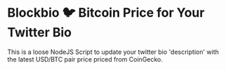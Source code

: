 # Blockbio 🐦 Bitcoin Price for Your Twitter Bio
This is a loose NodeJS Script to update your twitter bio 'description' with 
the latest USD/BTC pair price priced from CoinGecko.

